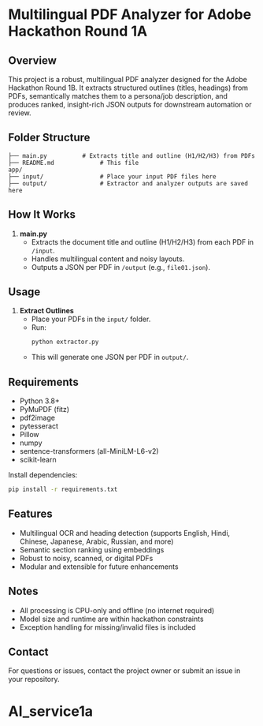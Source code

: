 # Multilingual PDF Analyzer for Adobe Hackathon Round 1A

## Overview
This project is a robust, multilingual PDF analyzer designed for the Adobe Hackathon Round 1B. It extracts structured outlines (titles, headings) from PDFs, semantically matches them to a persona/job description, and produces ranked, insight-rich JSON outputs for downstream automation or review.

## Folder Structure
```
├── main.py          # Extracts title and outline (H1/H2/H3) from PDFs
├── README.md             # This file
app/
├── input/                # Place your input PDF files here
├── output/               # Extractor and analyzer outputs are saved here

```

## How It Works
1. **main.py**
   - Extracts the document title and outline (H1/H2/H3) from each PDF in `/input`.
   - Handles multilingual content and noisy layouts.
   - Outputs a JSON per PDF in `/output` (e.g., `file01.json`).

## Usage
1. **Extract Outlines**
   - Place your PDFs in the `input/` folder.
   - Run:
     ```bash
     python extractor.py
     ```
   - This will generate one JSON per PDF in `output/`.



## Requirements
- Python 3.8+
- PyMuPDF (fitz)
- pdf2image
- pytesseract
- Pillow
- numpy
- sentence-transformers (all-MiniLM-L6-v2)
- scikit-learn

Install dependencies:
```bash
pip install -r requirements.txt
```

## Features
- Multilingual OCR and heading detection (supports English, Hindi, Chinese, Japanese, Arabic, Russian, and more)
- Semantic section ranking using embeddings
- Robust to noisy, scanned, or digital PDFs
- Modular and extensible for future enhancements

## Notes
- All processing is CPU-only and offline (no internet required)
- Model size and runtime are within hackathon constraints
- Exception handling for missing/invalid files is included

## Contact
For questions or issues, contact the project owner or submit an issue in your repository.
# AI_service1a
